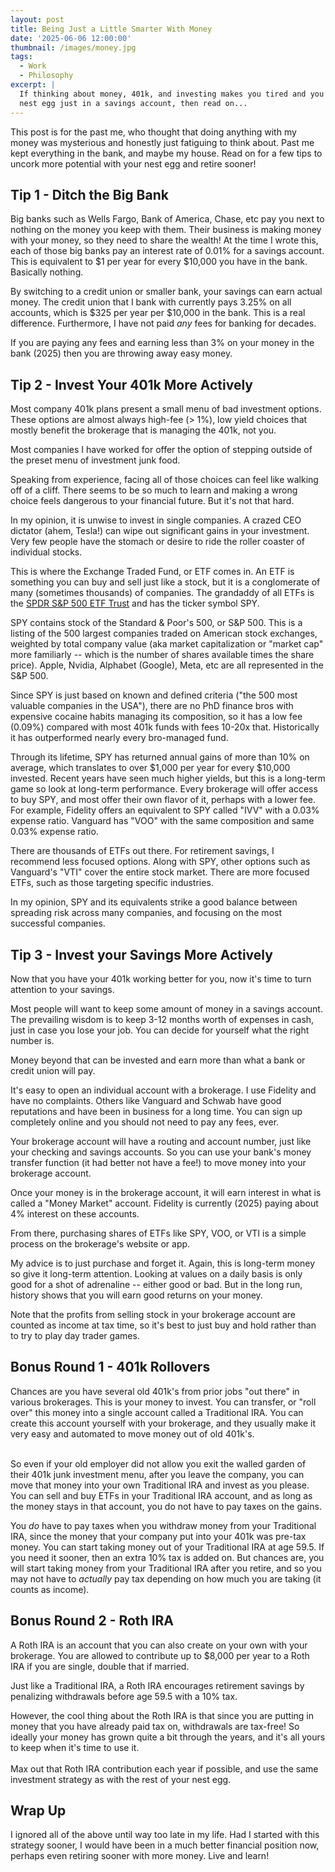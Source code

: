 ```yaml
---
layout: post
title: Being Just a Little Smarter With Money
date: '2025-06-06 12:00:00'
thumbnail: /images/money.jpg
tags:
  - Work
  - Philosophy
excerpt: |
  If thinking about money, 401k, and investing makes you tired and you have your
  nest egg just in a savings account, then read on...
---
```


This post is for the past me, who thought that doing anything with my money was mysterious and honestly just fatiguing to think about. Past me kept everything in the bank, and maybe my house. Read on for a few tips to uncork more potential with your nest egg and retire sooner!


## Tip 1 - Ditch the Big Bank

Big banks such as Wells Fargo, Bank of America, Chase, etc pay you next to nothing on the money you keep with them. Their business is making money with your money, so they need to share the wealth! At the time I wrote this, each of those big banks pay an interest rate of 0.01% for a savings account. This is equivalent to $1 per year for every $10,000 you have in the bank. Basically nothing.

By switching to a credit union or smaller bank, your savings can earn actual money. The credit union that I bank with currently pays 3.25% on all accounts, which is $325 per year per $10,000 in the bank. This is a real difference. Furthermore, I have not paid *any* fees for banking for decades.

If you are paying any fees and earning less than 3% on your money in the bank (2025) then you are throwing away easy money.


## Tip 2 - Invest Your 401k More Actively

Most company 401k plans present a small menu of bad investment options. These options are almost always high-fee (> 1%), low yield choices that mostly benefit the brokerage that is managing the 401k, not you.

Most companies I have worked for offer the option of stepping outside of the preset menu of investment junk food.

Speaking from experience, facing all of those choices can feel like walking off of a cliff. There seems to be so much to learn and making a wrong choice feels dangerous to your financial future. But it's not that hard.

In my opinion, it is unwise to invest in single companies. A crazed CEO dictator (ahem, Tesla!) can wipe out significant gains in your investment. Very few people have the stomach or desire to ride the roller coaster of individual stocks.

This is where the Exchange Traded Fund, or ETF comes in. An ETF is something you can buy and sell just like a stock, but it is a conglomerate of many (sometimes thousands) of companies. The grandaddy of all ETFs is the [SPDR S&P 500 ETF Trust](https://en.wikipedia.org/wiki/SPDR_S%26P_500_ETF_Trust) and has the ticker symbol SPY.

SPY contains stock of the Standard & Poor's 500, or S&P 500. This is a listing of the 500 largest companies traded on American stock exchanges, weighted by total company value (aka market capitalization or "market cap" more familiarly -- which is the number of shares available times the share price). Apple, Nvidia, Alphabet (Google), Meta, etc are all represented in the S&P 500.

Since SPY is just based on known and defined criteria ("the 500 most valuable companies in the USA"), there are no PhD finance bros with expensive cocaine habits managing its composition, so it has a low fee (0.09%) compared with most 401k funds with fees 10-20x that. Historically it has outperformed nearly every  bro-managed fund.

Through its lifetime, SPY has returned annual gains of more than 10% on average, which translates to over $1,000 per year for every $10,000 invested. Recent years have seen much higher yields, but this is a long-term game so look at long-term performance. Every brokerage will offer access to buy SPY, and most offer their own flavor of it, perhaps with a lower fee. For example, Fidelity offers an equivalent to SPY called "IVV" with a 0.03% expense ratio. Vanguard has "VOO" with the same composition and same 0.03% expense ratio. 

There are thousands of ETFs out there. For retirement savings, I recommend less focused options. Along with SPY, other options such as Vanguard's "VTI" cover the entire stock market. There are more focused ETFs, such as those targeting specific industries.

In my opinion, SPY and its equivalents strike a good balance between spreading risk across many companies, and focusing on the most successful companies.


## Tip 3 - Invest your Savings More Actively

Now that you have your 401k working better for you, now it's time to turn attention to your savings.

Most people will want to keep some amount of money in a savings account. The prevailing wisdom is to keep 3-12 months worth of expenses in cash, just in case you lose your job. You can decide for yourself what the right number is.

Money beyond that can be invested and earn more than what a bank or credit union will pay.

It's easy to open an individual account with a brokerage. I use Fidelity and have no complaints. Others like Vanguard and Schwab have good reputations and have been in business for a long time. You can sign up completely online and you should not need to pay any fees, ever.

Your brokerage account will have a routing and account number, just like your checking and savings accounts. So you can use your bank's money transfer function (it had better not have a fee!)  to move money into your brokerage account.

Once your money is in the brokerage account, it will earn interest in what is called a "Money Market" account. Fidelity is currently (2025) paying about 4% interest on these accounts.

From there, purchasing shares of ETFs like SPY, VOO, or VTI is a simple process on the brokerage's website or app.

My advice is to just purchase and forget it. Again, this is long-term money so give it long-term attention. Looking at values on a daily basis is only good for a shot of adrenaline -- either good or bad. But in the long run, history shows that you will earn good returns on your money.

Note that the profits from selling stock in your brokerage account are counted as income at tax time, so it's best to just buy and hold rather than to try to play day trader games.


## Bonus Round 1 - 401k Rollovers 

Chances are you have several old 401k's from prior jobs "out there" in various brokerages. This is your money to invest. You can transfer, or "roll over" this money into a single account called a Traditional IRA. You can create this account yourself with your brokerage, and they usually make it very easy and automated to move money out of old 401k's.

 \
So even if your old employer did not allow you exit the walled garden of their 401k junk investment menu, after you leave the company, you can move that money into your own Traditional IRA and invest as you please. You can sell and buy ETFs in your Traditional IRA account, and as long as the money stays in that account, you do not have to pay taxes on the gains.

You *do* have to pay taxes when you withdraw money from your Traditional IRA, since the money that your company put into your 401k was pre-tax money. You can start taking money out of your Traditional IRA at age 59.5. If you need it sooner, then an extra 10% tax is added on. But chances are, you will start taking money from your Traditional IRA after you retire, and so you may not have to *actually* pay tax depending on how much you are taking (it counts as income).


## Bonus Round 2 - Roth IRA

A Roth IRA is an account that you can also create on your own with your brokerage. You are allowed to contribute up to $8,000 per year to a Roth IRA if you are single, double that if married.

Just like a Traditional IRA, a Roth IRA encourages retirement savings by penalizing withdrawals before age 59.5 with a 10% tax.

However, the cool thing about the Roth IRA is that since you are putting in money that you have already paid tax on, withdrawals are tax-free! So ideally your money has grown quite a bit through the years, and it's all yours to keep when it's time to use it.  \
 \
Max out that Roth IRA contribution each year if possible, and use the same investment strategy as with the rest of your nest egg.


## Wrap Up

I ignored all of the above until way too late in my life. Had I started with this strategy sooner, I would have been in a much better financial position now, perhaps even retiring sooner with more money. Live and learn!

